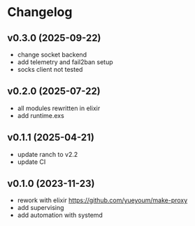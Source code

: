 # Changelog

## v0.3.0  (2025-09-22)
 * change socket backend
 * add telemetry and fail2ban setup
 * socks client not tested

## v0.2.0  (2025-07-22)
 * all modules rewritten in elixir
 * add runtime.exs

## v0.1.1  (2025-04-21)
 * update ranch to v2.2
 * update CI

## v0.1.0  (2023-11-23)
 * rework with elixir https://github.com/yueyoum/make-proxy
 * add supervising
 * add automation with systemd


